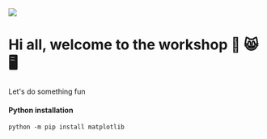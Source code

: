 <img src="https://raw.githubusercontent.com/JJGGtan/ICT_workshop2022/main/icon_ict2.png">

# Hi all, welcome to the workshop :robot: :smile_cat: :desktop_computer:

Let's do something fun

#### Python installation

`python -m pip install matplotlib`
